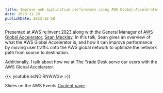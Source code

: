 ```yaml
---
title: Improve web application performance using AWS Global Accelerator (NET327)
date: 2023-11-28
publishDate: 2023-12-18
---
```


Presented at AWS re:Invent 2023 along with the General Manager of [AWS Global Accelerator](https://aws.amazon.com/global-accelerator/), [Sean Meckley](https://www.linkedin.com/in/seanmeckley/). In this talk, Sean gives an overview of what the AWS Global Accelerator is, and how it can improve performance by moving user traffic onto the AWS global network to optimize the network path from source to destination. 

Additionally, I talk about how we at The Trade Desk serve our users with the AWS Global Accelerator. 

{{< youtube ecNDlRNWW3w >}}

Slides on the AWS Events [Content page](https://aws.amazon.com/events/events-content/?awsf.filter-series=event-series%23reinvent&awsf.filter-year=*all&awsf.filter-session-type=*all&awsf.filter-level=*all&awsf.filter-topic=*all&awsf.filter-area-of-interest=*all&awsf.filter-industry=*all&awsf.filter-role=*all&awsf.filter-language=*all&cards.q=NET327&cards.q_operator=AND).